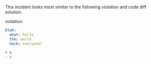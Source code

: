 This incident looks most similar to the following violation and code diff solution.

violation:

```yaml
blah:
  what: hello
  the: world
  heck: everyone!
```

```diff
+ x
- y
```

